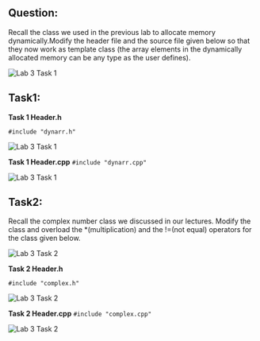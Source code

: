 ## Question:

Recall the class we used in the previous lab to allocate memory dynamically.Modify the header file and  the  source  file  given  below  so  that  they  now  work  as  template  class  (the  array  elements  in  the dynamically allocated memory can be any type as the user defines).

![Lab 3 Task 1](https://github.com/IAFahim/CSE225/blob/master/C%2B%2B/Lab/Lab_3/Task_1/main.png)

## Task1:

**Task 1 Header.h**

`#include "dynarr.h"`

![Lab 3 Task 1](https://github.com/IAFahim/CSE225/blob/master/C%2B%2B/Lab/Lab_3/Task_1/dynarr.h.png)

**Task 1 Header.cpp**
`#include "dynarr.cpp"`

![Lab 3 Task 1](https://github.com/IAFahim/CSE225/blob/master/C%2B%2B/Lab/Lab_3/Task_1/dynarr.cpp.png)

## Task2:

Recall the complex number class we discussed in our lectures. Modify the class and overload the *(multiplication) and the !=(not equal) operators for the class given below.

![Lab 3 Task 2](https://github.com/IAFahim/CSE225/blob/master/C%2B%2B/Lab/Lab_3/Task_2/main.png)

**Task 2 Header.h**

`#include "complex.h"`

![Lab 3 Task 2](https://github.com/IAFahim/CSE225/blob/master/C%2B%2B/Lab/Lab_3/Task_2/complex.h.png)

**Task 2 Header.cpp**
`#include "complex.cpp"`

![Lab 3 Task 2](https://github.com/IAFahim/CSE225/blob/master/C%2B%2B/Lab/Lab_3/Task_2/complex.cpp.png)